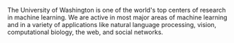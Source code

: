 The University of Washington is one of the world's top centers of research in machine learning. We are active in most major areas of machine learning and in a variety of applications like natural language processing, vision, computational biology, the web, and social networks. 
